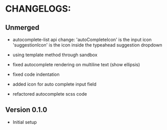 CHANGELOGS:
===========

Unmerged
--------

 - autocomplete-list api change: 
      'autoCompleteIcon' is the input icon
      'suggestionIcon' is the icon inside the typeahead suggestion dropdown

 - using template method through sandbox

 - fixed autocomplete rendering on multiline text (show ellipsis)

 - fixed code indentation

 - added icon for auto complete input field

 - refactored autocomplete scss code


Version 0.1.0
-------------
- Initial setup
